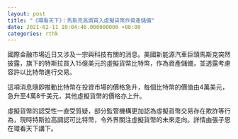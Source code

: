 ```yaml
---
layout: post
title: "《環看天下》：馬斯克高調買入虛擬貨幣作資產儲備"
date: 2021-02-11 10:04:46.000000000 +08:00
categories: rthk
---
```


國際金融市場近日又涉及一宗與科技有關的消息。美國新能源汽車巨頭馬斯克突然披露，旗下的特斯拉買入15億美元的虛擬貨幣比特幣，作為資產儲備，並透露考慮容許以比特幣進行交易。

這項消息隨即推動比特幣在投資市場的價格急升，每個比特幣的價值由4萬美元，急升至4萬8千美元，其他虛擬貨幣的價格亦上升。

虛擬貨幣的認受性一直受質疑，部分監管機構更加認為虛擬貨幣交易存在欺詐等行為，現時特斯拉高調認可比特幣，令外界關注虛擬貨幣的未來走向。詳情由張子恩在環看天下講下。
